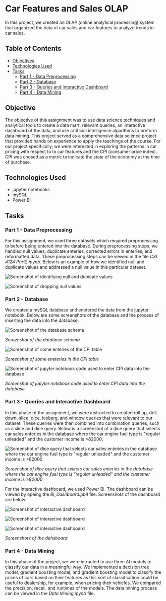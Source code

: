 # Car Features and Sales OLAP

In this project, we created an OLAP (online analytical processing) system that organized the data of car sales and car features to analyze trends in car sales.

## Table of Contents
- [Objectives](#objectives)
- [Technologies Used](#technologies-used)
- [Tasks](#tasks)
  - [Part 1 - Data Preprocessing](#part-1---data-preprocessing)
  - [Part 2 - Database](#part-2---database)
  - [Part 3 - Queries and Interactive Dashboard](#part-3---queries-and-interactive-dashboard)
  - [Part 4 - Data Mining](#part-4---data-mining)

## Objective

The objective of this assignment was to use data science techniques and analytical tools to create a data mart, relevant queries, an interactive dashboard of the data, and use artificial intelligence algorithms to preform data mining. This project served as a comprehensive data science project that provided hands on experience to apply the teachings of the course. For our project specifically, we were interested in exploring the patterns in car pricing with respect to to car features and the CPI (consumer price index). CPI was chosed as a metric to indicate the state of the economy at the time of purchase.

## Technologies Used

- jupyter notebooks
- mySQL
- Power BI

## Tasks

### Part 1 - Data Preprocessing

For this assignment, we used three datasets which required preprocessing to before being entered into the database. During preprocessing steps, we handled null values, duplicate enteries, corrected errors in enteries, and reformatted data. These preprocessing steps can be viewed in the file _CSI 4124 Part2.ipynb_. Below is an example of how we identified null and duplicate values and addressed a null value in this particular dataset.

![Screenshot of identifying null and dupicate values](Screenshots/preprocessing_1.png)

![Screenshot of dropping null values](Screenshots/preprocessing_2.png)

### Part 2 - Database

We created a mySQL database and enetered the data from the jupyter notebook. Below are some screenshots of the database and the process of inserting the data into the database.

![Screenshot of the database schema](Screenshots/dbschema.png)

_Screenshot of the database schema_

![Screenshot of some enteries of the CPI table](Screenshots/CPI_table.png)

_Screenshot of some eneteries in the CPI table_

![Screenshot of jupyter notebook code used to enter CPI data into the database](Screenshots/entering_CPI.png)

_Screenshot of jupyter notebook code used to enter CPI data into the database_

### Part 3 - Queries and Interactive Dashboard

In this phase of the assignment, we were instructed to created roll up, drill down, slice, dice, iceberg, and window queries that were relevant to our dataset. These queries were then combined into combination queries, such as a slice and dice query. Below is a screenshot of a dice query that selects car sales enteries in the database where the car engine fuel type is "regular unleaded" and the customer income is >82000.

![Screenshot of dice query that selects car sales enteries in the database where the car engine fuel type is "regular unleaded" and the customer income is >82000](Screenshots/query_ex.png)

_Screenshot of dice query that selects car sales enteries in the database where the car engine fuel type is "regular unleaded" and the customer income is >82000_

For the interactive dashboard, we used Power BI. The dashboard can be viewed by opeing the _BI_Dashboard.pbit_ file. Screenshots of the dashboard are below.

![Screenshot of interactive dashboard](Screenshots/powerBI_1.png)

![Screenshot of interactive dashboard](Screenshots/powerBI_2.png)

![Screenshot of interactive dashboard](Screenshots/powerBI_3.png)

_Screenshots of the dahsboard_

### Part 4 - Data Mining

In this phase of the project, we were intructed to use three AI models to classify our data in a meaningful way. We implemented a decision tree model, gradient boosting model, and gradient boosting model to classify the prices of cars based on their features as this sort of classification could be useful to dealership, for example, when pricing their vehicles. We compared the precision, recall, and runtimes of the models. The data mining process can be viewed in the _Data Mining.ipynb_ file.
